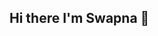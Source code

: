 ## Hi there I'm Swapna 👋

<!--
**swapna-7/swapna-7** is a ✨ _special_ ✨ repository because its `README.md` (this file) appears on your GitHub profile.

Here are some ideas to get you started:

- 🔭 I’m currently working on creating 3D Websites and LLM/ML Intergrations
- 🌱 I’m currently learning Web Development, Cybersecurity, AIML
- 📫 How to reach me: swapna.rm7@gmail.com
-->
